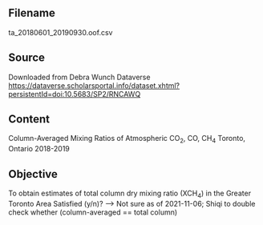 Filename
--------
ta_20180601_20190930.oof.csv

Source
------
Downloaded from Debra Wunch Dataverse
https://dataverse.scholarsportal.info/dataset.xhtml?persistentId=doi:10.5683/SP2/RNCAWQ

Content
-------
Column-Averaged Mixing Ratios of Atmospheric CO<sub>2</sub>, CO, CH<sub>4</sub>
Toronto, Ontario
2018-2019

Objective
---------
To obtain estimates of total column dry mixing ratio (XCH<sub>4</sub>) in the Greater Toronto Area
Satisfied (y/n)? --> Not sure as of 2021-11-06; Shiqi to double check whether (column-averaged == total column)
